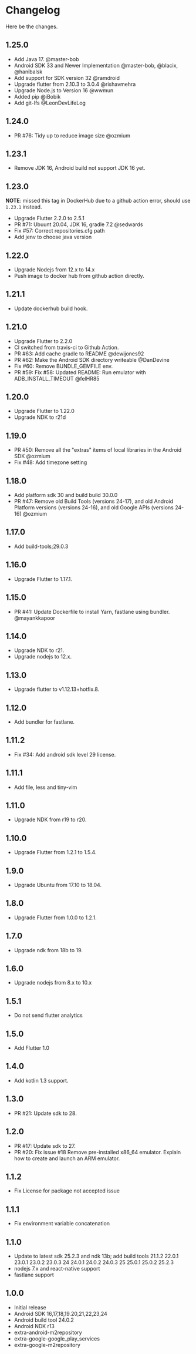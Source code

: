 # Changelog

Here be the changes.

## 1.25.0

* Add Java 17. @master-bob
* Android SDK 33 and Newer Implementation @master-bob, @blacix, @hanibalsk
* Add support for SDK version 32 @ramdroid
* Upgrade flutter from 2.10.3 to 3.0.4 @rishavmehra
* Upgrade Node.js to Version 16 @wwmun
* Added pip @iBobik
* Add git-lfs @LeonDevLifeLog

## 1.24.0

* PR #76: Tidy up to reduce image size @ozmium

## 1.23.1

* Remove JDK 16, Android build not support JDK 16 yet.

## 1.23.0

 **NOTE**: missed this tag in DockerHub due to a github action error, should use `1.23.1` instead.

* Upgrade Flutter 2.2.0 to 2.5.1
* PR #71: Ubuunt 20.04, JDK 16, gradle 7.2 @sedwards
* Fix #57: Correct repositories.cfg path
* Add jenv to choose java version

## 1.22.0

* Upgrade Nodejs from 12.x to 14.x
* Push image to docker hub from github action directly.

## 1.21.1

* Update dockerhub build hook.

## 1.21.0

* Upgrade Flutter to 2.2.0
* CI switched from travis-ci to Github Action.
* PR #63: Add cache gradle to README @dewijones92
* PR #62: Make the Android SDK directory writeable @DanDevine
* Fix #60: Remove BUNDLE_GEMFILE env.
* PR #59: Fix #58: Updated README: Run emulator with ADB_INSTALL_TIMEOUT @felHR85

## 1.20.0

* Upgrade Flutter to 1.22.0
* Upgrade NDK to r21d

## 1.19.0

* PR #50: Remove all the "extras" items of local libraries in the Android SDK  @ozmium
* Fix #48: Add timezone setting

## 1.18.0

* Add platform sdk 30 and build build 30.0.0
* PR #47: Remove old Build Tools (versions 24-17), and old Android Platform versions (versions 24-16), and old Google APIs (versions 24-16) @ozmium

## 1.17.0

* Add build-tools;29.0.3

## 1.16.0

* Upgrade Flutter to 1.17.1.

## 1.15.0

* PR #41: Update Dockerfile to install Yarn, fastlane using bundler. @mayankkapoor

## 1.14.0

* Upgrade NDK to r21.
* Upgrade nodejs to 12.x.

## 1.13.0

* Upgrade flutter to v1.12.13+hotfix.8.

## 1.12.0

* Add bundler for fastlane.

## 1.11.2

* Fix #34: Add android sdk level 29 license.

## 1.11.1

* Add file, less and tiny-vim

## 1.11.0

* Upgrade NDK from r19 to r20.

## 1.10.0

* Upgrade Flutter from 1.2.1 to 1.5.4.

## 1.9.0

* Upgrade Ubuntu from 17.10 to 18.04.

## 1.8.0

* Upgrade Flutter from 1.0.0 to 1.2.1.

## 1.7.0

* Upgrade ndk from 18b to 19.

## 1.6.0

* Upgrade nodejs from 8.x to 10.x

## 1.5.1

* Do not send flutter analytics

## 1.5.0

* Add Flutter 1.0

## 1.4.0

* Add kotlin 1.3 support.

## 1.3.0

* PR #21: Update sdk to 28.

## 1.2.0

* PR #17: Update sdk to 27.
* PR #20: Fix issue #18 Remove pre-installed x86_64 emulator. Explain how to create and launch an ARM emulator.

## 1.1.2

* Fix License for package not accepted issue


## 1.1.1

* Fix environment variable concatenation


## 1.1.0

* Update to latest sdk 25.2.3 and ndk 13b; add build tools 21.1.2 22.0.1 23.0.1 23.0.2 23.0.3 24 24.0.1 24.0.2 24.0.3 25 25.0.1 25.0.2 25.2.3
* nodejs 7.x and react-native support
* fastlane support


## 1.0.0

* Initial release
* Android SDK 16,17,18,19.20,21,22,23,24
* Android build tool 24.0.2
* Android NDK r13
* extra-android-m2repository
* extra-google-google\_play\_services
* extra-google-m2repository


